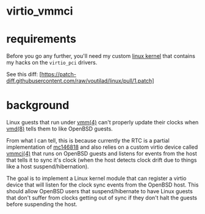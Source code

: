 # virtio_vmmci

# requirements
Before you go any further, you'll need my custom [linux
kernel](https://github.com/voutilad/linux) that contains my hacks on the
`virtio_pci` drivers.

See this diff:
[https://patch-diff.githubusercontent.com/raw/voutilad/linux/pull/1.patch] 

# background

Linux guests that run under [vmm(4)](http://man.openbsd.org/vmm) can't properly
update their clocks when [vmd(8)](http://man.openbsd.org/vmd) tells them to like
OpenBSD guests.

From what I can tell, this is because currently the RTC is a partial
implementation of [mc146818][1] and also relies on a custom virtio device called
[vmmci(4)](http://man.openbsd.org/vmmci) that runs on OpenBSD guests and listens
for events from the host that tells it to sync it's clock (when the host detects
clock drift due to things like a host suspend/hibernation).

The goal is to implement a Linux kernel module that can register a virtio device
that will listen for the clock sync events from the OpenBSD host. This should
allow OpenBSD users that suspend/hibernate to have Linux guests that don't
suffer from clocks getting out of sync if they don't halt the guests before
suspending the host.

[1]: https://github.com/openbsd/src/blob/master/usr.sbin/vmd/mc146818.c  
